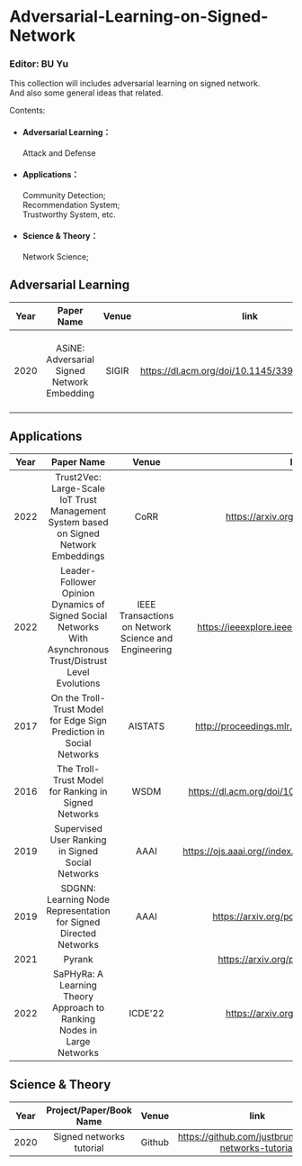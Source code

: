 # Adversarial-Learning-on-Signed-Network
### Editor: BU Yu 
This collection will includes adversarial learning on signed network.  
And also some general ideas that related.

Contents:

* #### Adversarial Learning：  
  Attack and Defense
* #### Applications：  
  Community Detection;   
  Recommendation System;   
  Trustworthy System, etc.
* #### Science & Theory：
  Network Science;

## Adversarial Learning


| Year        | Paper Name   |  Venue  |  link  |  Issue  |
| --------    |    :-----:  | :----:  | :----: | :----:  |
|2020|ASiNE: Adversarial Signed <br> Network Embedding|  SIGIR  | https://dl.acm.org/doi/10.1145/3397271.3401079 | Motivated by GAN;<br> Balance Theory;<br> Path Aggregation Embedding |

## Applications

| Year        | Paper Name   |  Venue  |  link  |  Issue  |
| --------    |    :-----:  | :----:  | :----: | :----:  |
|2022|Trust2Vec: Large-Scale IoT Trust Management <br> System based on Signed Network Embeddings| CoRR | https://arxiv.org/abs/2204.06988 | Trustworthy System |
|2022|Leader-Follower Opinion Dynamics of Signed Social Networks <br> With Asynchronous Trust/Distrust Level Evolutions|IEEE Transactions on Network Science and Engineering  | https://ieeexplore.ieee.org/document/9585553 | Trustworthy System:DeGroot Model |
|2017|On the Troll-Trust Model for Edge Sign <br> Prediction in Social Networks| AISTATS | http://proceedings.mlr.press/v54/falher17a.html | Trustworthy System: Troll-Trust Model |
|2016|The Troll-Trust Model for Ranking in Signed Networks| WSDM | https://dl.acm.org/doi/10.1145/2835776.2835816 | Trustworthy System: Troll-Trust Model |
|2019|Supervised User Ranking in Signed Social Networks| AAAI |https://ojs.aaai.org//index.php/AAAI/article/view/3784 | Trustworthy System: TBD |
|2019|SDGNN: Learning Node Representation for Signed Directed Networks| AAAI |https://arxiv.org/pdf/2101.02390v3.pdf | Node Representaion/Link Prediction |
|2021|Pyrank|  |https://arxiv.org/pdf/2110.09274.pdf| Node Ranking |
|2022|SaPHyRa: A Learning Theory Approach to Ranking Nodes in Large Networks| ICDE'22 |https://arxiv.org/abs/2203.01746| Node Ranking |



## Science & Theory

| Year        | Project/Paper/Book Name   |  Venue  |  link  |  Issue  |
| --------    |    :-----:  | :----:  | :----: | :----:  |
|2020|Signed networks tutorial|  Github  | https://github.com/justbruno/signed-networks-tutorial | TBD |
